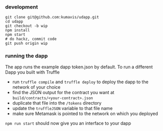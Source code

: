 ### development

```
git clone git@github.com:kumavis/udapp.git
cd udapp
git checkout -b wip
npm install
npm start
# do hackz, commit code
git push origin wip
```

### running the dapp

The app runs the example dapp token.json by default. To run a different Dapp you built with Truffle

- run `truffle compile` and `truffle deploy` to deploy the dapp to the network of your choice
- find the JSON output for the contract you want at `build/contracts/<your-contract>.json`
- duplicate that file into the `/tokens` directory
- update the `truffleJSON` variable to that file name
- make sure Metamask is pointed to the network on which you deployed

`npm run start` should now give you an interface to your dapp
